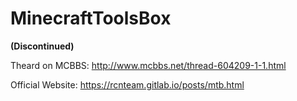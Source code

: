 # MinecraftToolsBox
**(Discontinued)**

Theard on MCBBS: http://www.mcbbs.net/thread-604209-1-1.html

Official Website: https://rcnteam.gitlab.io/posts/mtb.html
